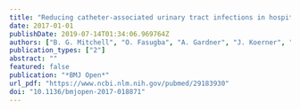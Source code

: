```yaml
---
title: "Reducing catheter-associated urinary tract infections in hospitals: study protocol for a multi-site randomised controlled study"
date: 2017-01-01
publishDate: 2019-07-14T01:34:06.969764Z
authors: ["B. G. Mitchell", "O. Fasugba", "A. Gardner", "J. Koerner", "P. Collignon", "A. C. Cheng", "N. Graves", "P. Morey", "V. Gregory"]
publication_types: ["2"]
abstract: ""
featured: false
publication: "*BMJ Open*"
url_pdf: "https://www.ncbi.nlm.nih.gov/pubmed/29183930"
doi: "10.1136/bmjopen-2017-018871"
---
```


